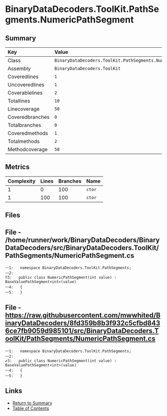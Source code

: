 ﻿# BinaryDataDecoders.ToolKit.PathSegments.NumericPathSegment

## Summary

| Key             | Value                                                        |
| :-------------- | :----------------------------------------------------------- |
| Class           | `BinaryDataDecoders.ToolKit.PathSegments.NumericPathSegment` |
| Assembly        | `BinaryDataDecoders.ToolKit`                                 |
| Coveredlines    | `1`                                                          |
| Uncoveredlines  | `1`                                                          |
| Coverablelines  | `2`                                                          |
| Totallines      | `10`                                                         |
| Linecoverage    | `50`                                                         |
| Coveredbranches | `0`                                                          |
| Totalbranches   | `0`                                                          |
| Coveredmethods  | `1`                                                          |
| Totalmethods    | `2`                                                          |
| Methodcoverage  | `50`                                                         |

## Metrics

| Complexity | Lines | Branches | Name    |
| :--------- | :---- | :------- | :------ |
| 1          | 0     | 100      | `ctor`  |
| 1          | 100   | 100      | `ctor`  |

## Files

## File - /home/runner/work/BinaryDataDecoders/BinaryDataDecoders/src/BinaryDataDecoders.ToolKit/PathSegments/NumericPathSegment.cs

```CSharp
〰1:   namespace BinaryDataDecoders.ToolKit.PathSegments;
〰2:   
‼3:   public class NumericPathSegment(int value) : BaseValuePathSegment<int>(value)
〰4:   {
〰5:   }
```

## File - https://raw.githubusercontent.com/mwwhited/BinaryDataDecoders/8fd359b8b3f932c5cfbd8436ce7fb9059d985101/src/BinaryDataDecoders.ToolKit/PathSegments/NumericPathSegment.cs

```CSharp
〰1:   namespace BinaryDataDecoders.ToolKit.PathSegments;
〰2:   
✔3:   public class NumericPathSegment(int value) : BaseValuePathSegment<int>(value)
〰4:   {
〰5:   }
```

## Links

* [Return to Summary](Summary.md)
* [Table of Contents](../TOC.md)

